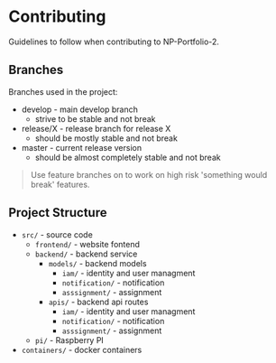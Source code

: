 # Contributing
Guidelines to follow when contributing to NP-Portfolio-2.

## Branches
Branches used in the project:
- develop - main develop branch
    - strive to be stable and not break
- release/X - release branch for release X
    - should be mostly stable and not break
- master - current release version
    - should be almost completely stable and not break

> Use feature branches on to work on high risk 'something would break' features.

## Project Structure
- `src/` - source code
    - `frontend/` - website fontend
    - `backend/` - backend service
        - `models/` - backend models
            - `iam/` - identity and user managment 
            - `notification/` - notification 
            - `asssignment/` - assignment 
        - `apis/` - backend api routes
            - `iam/` - identity and user managment 
            - `notification/` - notification 
            - `asssignment/` - assignment 
    - `pi/` - Raspberry PI
- `containers/` - docker containers 
